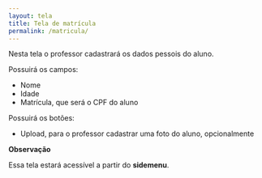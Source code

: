 ```yaml
---
layout: tela
title: Tela de matrícula
permalink: /matricula/
---
```


Nesta tela o professor cadastrará os dados pessois do aluno.

Possuirá os campos:

* Nome
* Idade
* Matrícula, que será o CPF do aluno

Possuirá os botões:

* Upload, para o professor cadastrar uma foto do aluno, opcionalmente

**Observação**

Essa tela estará acessível a partir do __sidemenu__.
